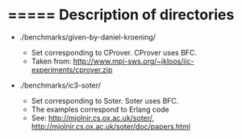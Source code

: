 =====
Description of directories
=====

* ./benchmarks/given-by-daniel-kroening/
  * Set corresponding to CProver. CProver uses BFC.
  * Taken from: http://www.mpi-sws.org/~jkloos/iic-experiments/cprover.zip

* ./benchmarks/ic3-soter/
  * Set corresponding to Soter. Soter uses BFC.
  * The examples correspond to Erlang code
  * See: http://mjolnir.cs.ox.ac.uk/soter/, http://mjolnir.cs.ox.ac.uk/soter/doc/papers.html